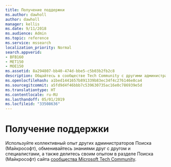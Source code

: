 ```yaml
---
title: Получение поддержки
ms.author: dawholl
author: dawholl
manager: kellis
ms.date: 9/11/2018
ms.audience: Admin
ms.topic: reference
ms.service: mssearch
localization_priority: Normal
search.appverid:
- BFB160
- MET150
- MOE150
ms.assetid: 8a294807-bb40-474d-bbe5-c5b03b2fb2c8
description: Общайтесь в сообществе Tech Community с другими администраторами и экспертами Поиска (Майкрософт)
ms.openlocfilehash: a1bed1441657b891339b83ec34f4c276146e8ca4
ms.sourcegitcommit: a5fd9d4f46bbb7c539630735ac16e0c786939e5d
ms.translationtype: HT
ms.contentlocale: ru-RU
ms.lasthandoff: 05/01/2019
ms.locfileid: "33508636"
---
```

# <a name="get-support"></a>Получение поддержки

Используйте коллективный опыт других администраторов Поиска (Майкрософт), обменивайтесь знаниями друг с другом и специалистами, а также делитесь своим опытом в разделе Поиска (Майкрософт) сайта [сообщества Microsoft Tech Community](https://techcommunity.microsoft.com/t5/Microsoft-Search/ct-p/MicrosoftSearch).

  

